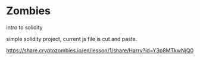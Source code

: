 # Zombies

intro to solidity

simple solidity project, current js file is cut and paste.

https://share.cryptozombies.io/en/lesson/1/share/Harry?id=Y3p8MTkwNjQ0
